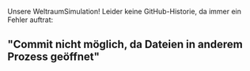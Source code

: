Unsere WeltraumSimulation!
Leider keine GitHub-Historie, da immer ein Fehler auftrat:

"Commit nicht möglich, da Dateien in anderem Prozess geöffnet"
------------------------------------------------------------------